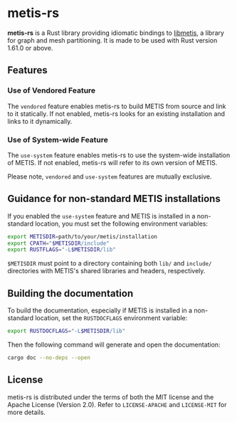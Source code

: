 # metis-rs

**metis-rs** is a Rust library providing idiomatic bindings to [libmetis][METIS], a library for graph and mesh
partitioning. It is made to be used with Rust version 1.61.0 or above.

## Features

### Use of Vendored Feature

The `vendored` feature enables metis-rs to build METIS from source and link to it statically. If not enabled, metis-rs
looks for an existing installation and links to it dynamically.

### Use of System-wide Feature

The `use-system` feature enables metis-rs to use the system-wide installation of METIS. If not enabled, metis-rs will
refer to its own version of METIS.

Please note, `vendored` and `use-system` features are mutually exclusive.

## Guidance for non-standard METIS installations

If you enabled the `use-system` feature and METIS is installed in a non-standard location, you must set the following
environment variables:
```bash
export METISDIR=path/to/your/metis/installation
export CPATH="$METISDIR/include"
export RUSTFLAGS="-L$METISDIR/lib"
```

`$METISDIR` must point to a directory containing both `lib/` and `include/` directories with METIS's shared libraries and headers, respectively.

## Building the documentation

To build the documentation, especially if METIS is installed in a non-standard location, set the `RUSTDOCFLAGS` environment variable:

```bash
export RUSTDOCFLAGS="-L$METISDIR/lib"
```
Then the following command will generate and open the documentation:
```bash
cargo doc --no-deps --open
```

## License

metis-rs is distributed under the terms of both the MIT license and the Apache License (Version 2.0). Refer to `LICENSE-APACHE` and `LICENSE-MIT` for more details.

[METIS]: http://glaros.dtc.umn.edu/gkhome/metis/metis/overview